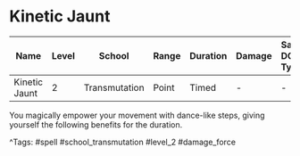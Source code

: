 # Kinetic Jaunt

| Name | Level | School | Range | Duration | Damage | Save DC & Type |
|------|-------|--------|-------|----------|--------|----------------|
| Kinetic Jaunt | 2 | Transmutation | Point | Timed | - | - |

You magically empower your movement with dance-like steps, giving yourself the following benefits for the duration.

^Tags: #spell #school_transmutation #level_2 #damage_force